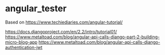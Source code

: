 # angular_tester
Based on https://www.techiediaries.com/angular-tutorial/



https://docs.djangoproject.com/en/2.2/intro/tutorial01/
https://www.metaltoad.com/blog/angular-api-calls-django-part-2-building-micro-blog-app
https://www.metaltoad.com/blog/angular-api-calls-django-authentication-jwt
